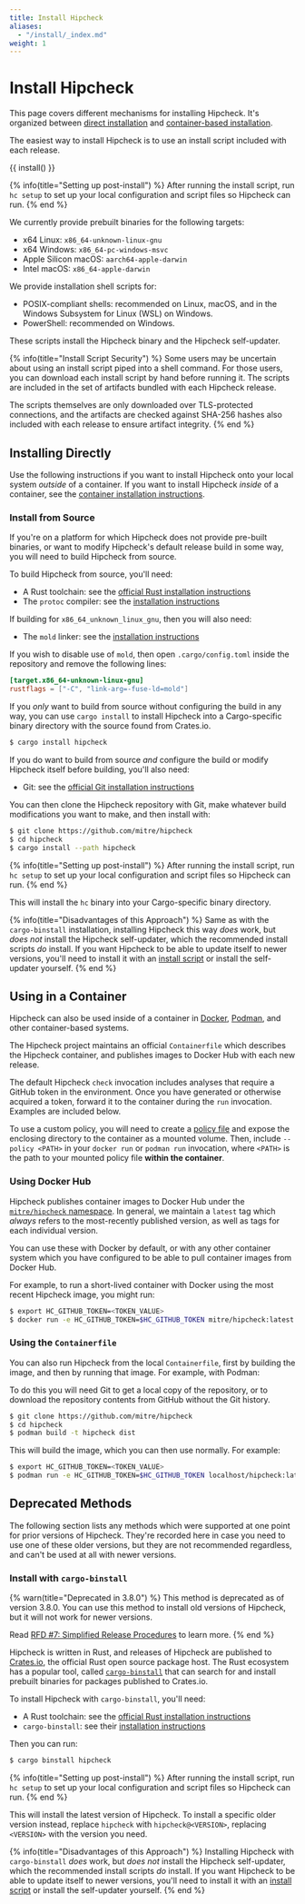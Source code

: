 ```yaml
---
title: Install Hipcheck
aliases:
  - "/install/_index.md"
weight: 1
---
```


# Install Hipcheck

This page covers different mechanisms for installing Hipcheck. It's organized
between [direct installation](#installing-directly) and
[container-based installation](#using-in-a-container).

The easiest way to install Hipcheck is to use an install script included with
each release.

{{ install() }}

{% info(title="Setting up post-install") %}
After running the install script, run `hc setup` to set up your local
configuration and script files so Hipcheck can run.
{% end %}

We currently provide prebuilt binaries for the following targets:

- x64 Linux: `x86_64-unknown-linux-gnu`
- x64 Windows: `x86_64-pc-windows-msvc`
- Apple Silicon macOS: `aarch64-apple-darwin`
- Intel macOS: `x86_64-apple-darwin`

We provide installation shell scripts for:

- POSIX-compliant shells: recommended on Linux, macOS, and in the Windows
  Subsystem for Linux (WSL) on Windows.
- PowerShell: recommended on Windows.

These scripts install the Hipcheck binary and the Hipcheck self-updater.

{% info(title="Install Script Security") %}
Some users may be uncertain about using an install script piped into a shell
command. For those users, you can download each install script by hand before
running it. The scripts are included in the set of artifacts bundled with each
Hipcheck release.

The scripts themselves are only downloaded over TLS-protected connections, and
the artifacts are checked against SHA-256 hashes also included with each
release to ensure artifact integrity.
{% end %}

## Installing Directly

Use the following instructions if you want to install Hipcheck onto your local
system _outside_ of a container. If you want to install Hipcheck _inside_ of a
container, see the [container installation instructions](#using-in-a-container).

### Install from Source

If you're on a platform for which Hipcheck does not provide pre-built
binaries, or want to modify Hipcheck's default release build in some way, you
will need to build Hipcheck from source.

To build Hipcheck from source, you'll need:

- A Rust toolchain: see the [official Rust installation instructions](https://www.rust-lang.org/tools/install)
- The `protoc` compiler: see the [installation instructions](https://grpc.io/docs/protoc-installation/)

If building for `x86_64_unknown_linux_gnu`, then you will also need:
- The `mold` linker: see the [installation instructions](https://github.com/rui314/mold?tab=readme-ov-file#installation)

If you wish to disable use of `mold`, then open `.cargo/config.toml` inside the repository and remove the following lines:
```toml
[target.x86_64-unknown-linux-gnu]
rustflags = ["-C", "link-arg=-fuse-ld=mold"]
```

If you _only_ want to build from source without configuring the build in any
way, you can use `cargo install` to install Hipcheck into a Cargo-specific
binary directory with the source found from Crates.io.

```sh
$ cargo install hipcheck
```

If you do want to build from source _and_ configure the build or modify
Hipcheck itself before building, you'll also need:

- Git: see the [official Git installation instructions](https://git-scm.com/downloads)

You can then clone the Hipcheck repository with Git, make whatever build
modifications you want to make, and then install with:

```sh
$ git clone https://github.com/mitre/hipcheck
$ cd hipcheck
$ cargo install --path hipcheck
```

{% info(title="Setting up post-install") %}
After running the install script, run `hc setup` to set up your local
configuration and script files so Hipcheck can run.
{% end %}

This will install the `hc` binary into your Cargo-specific binary
directory.


{% info(title="Disadvantages of this Approach") %}
Same as with the `cargo-binstall` installation, installing Hipcheck this way
_does_ work, but _does not_ install the Hipcheck self-updater, which the
recommended install scripts _do_ install. If you want Hipcheck to be able to
update itself to newer versions, you'll need to install it with an
[install script](#install-from-a-pre-built-script) or install the
self-updater yourself.
{% end %}

## Using in a Container

Hipcheck can also be used inside of a container in [Docker](https://www.docker.com/),
[Podman](https://podman.io/), and other container-based systems.

The Hipcheck project maintains an official `Containerfile` which describes
the Hipcheck container, and publishes images to Docker Hub with each new
release.

The default Hipcheck `check` invocation includes analyses that require a GitHub
token in the environment. Once you have generated or otherwise acquired a token,
forward it to the container during the `run` invocation. Examples are included
below.

To use a custom policy, you will need to create a [policy file][policy_file] and
expose the enclosing directory to the container as a mounted volume. Then,
include `--policy <PATH>` in your `docker run` or `podman run` invocation, where
`<PATH>` is the path to your mounted policy file **within the container**.

### Using Docker Hub

Hipcheck publishes container images to Docker Hub under the [`mitre/hipcheck`
namespace](https://hub.docker.com/r/mitre/hipcheck). In general, we maintain a
`latest` tag which _always_ refers to the most-recently published version, as
well as tags for each individual version.

You can use these with Docker by default, or with any other container system
which you have configured to be able to pull container images from Docker Hub.

For example, to run a short-lived container with Docker using the most recent
Hipcheck image, you might run:

```sh
$ export HC_GITHUB_TOKEN=<TOKEN_VALUE>
$ docker run -e HC_GITHUB_TOKEN=$HC_GITHUB_TOKEN mitre/hipcheck:latest check https://github.com/mitre/hipcheck
```

### Using the `Containerfile`

You can also run Hipcheck from the local `Containerfile`, first by building
the image, and then by running that image. For example, with Podman:

To do this you will need Git to get a local copy of the repository, or to
download the repository contents from GitHub without the Git history.

```sh
$ git clone https://github.com/mitre/hipcheck
$ cd hipcheck
$ podman build -t hipcheck dist
```

This will build the image, which you can then use normally. For example:

```sh
$ export HC_GITHUB_TOKEN=<TOKEN_VALUE>
$ podman run -e HC_GITHUB_TOKEN=$HC_GITHUB_TOKEN localhost/hipcheck:latest check https://github.com/mitre/hipcheck
```

## Deprecated Methods

The following section lists any methods which were supported at one point
for prior versions of Hipcheck. They're recorded here in case you need to use
one of these older versions, but they are not recommended regardless, and
can't be used at all with newer versions.

### Install with `cargo-binstall`

{% warn(title="Deprecated in 3.8.0") %}
This method is deprecated as of version 3.8.0. You can use this method to
install old versions of Hipcheck, but it will not work for newer versions.

Read [RFD #7: Simplified Release Procedures](@/docs/rfds/0007-simplified-release-procedures.md)
to learn more.
{% end %}

Hipcheck is written in Rust, and releases of Hipcheck are published to
[Crates.io](https://crates.io), the official Rust open source package host.
The Rust ecosystem has a popular tool, called [`cargo-binstall`](https://github.com/cargo-bins/cargo-binstall)
that can search for and install prebuilt binaries for packages published
to Crates.io.

To install Hipcheck with `cargo-binstall`, you'll need:

- A Rust toolchain: see the [official Rust installation instructions](https://www.rust-lang.org/tools/install)
- `cargo-binstall`: see their [installation instructions](https://github.com/cargo-bins/cargo-binstall?tab=readme-ov-file#installation)

Then you can run:

```sh
$ cargo binstall hipcheck
```

{% info(title="Setting up post-install") %}
After running the install script, run `hc setup` to set up your local
configuration and script files so Hipcheck can run.
{% end %}

This will install the latest version of Hipcheck. To install a specific older
version instead, replace `hipcheck` with `hipcheck@<VERSION>`, replacing
`<VERSION>` with the version you need.

{% info(title="Disadvantages of this Approach") %}
Installing Hipcheck with `cargo-binstall` _does_ work, but _does not_ install
the Hipcheck self-updater, which the recommended install scripts _do_ install.
If you want Hipcheck to be able to update itself to newer versions, you'll need
to install it with an [install script](#install-from-a-pre-built-script) or
install the self-updater yourself.
{% end %}

[policy_file]: @/docs/guide/config/policy-file.md
